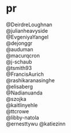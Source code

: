 # pr

@DeirdreLoughnan  
@julianheavyside  
@EvgeniyaYangel  
@dejonggr  
@auduman  
@macurqcron  
@j-schaub  
@tsmith93  
@FrancisAurich  
@rashikaranasinghe  
@elisaberg  
@Nadianuanda  
@szojka  
@kaitlinyehle  
@ttcrowe  
@libby-natola  
@ernesttywu
@katiezinn
